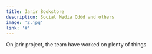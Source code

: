 ```yaml
---
title: Jarir Bookstore
description: Social Media Cddd and others
image: '2.jpg'
link: '#'
---
```

On jarir project, the team have worked on plenty of things